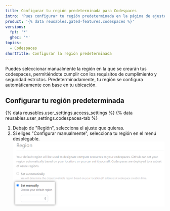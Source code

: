 ```yaml
---
title: Configurar tu región predeterminada para Codespaces
intro: 'Pues configurar tu región predeterminada en la página de ajustes de perfil de {% data variables.product.prodname_github_codespaces %} para personalizar en donde se guardan tus datos.'
product: '{% data reusables.gated-features.codespaces %}'
versions:
  fpt: '*'
  ghec: '*'
topics:
  - Codespaces
shortTitle: Configurar la región predeterminada
---
```


Puedes seleccionar manualmente la región en la que se crearán tus codespaces, permitiéndote cumplir con los requisitos de cumplimiento y seguridad estrictos. Predeterminadamente, tu región se configura automáticamente con base en tu ubicación.

## Configurar tu región predeterminada

{% data reusables.user_settings.access_settings %}
{% data reusables.user_settings.codespaces-tab %}
1. Debajo de "Región", selecciona el ajuste que quieras.
2. Si eliges "Configurar manualmente", selecciona tu región en el menú desplegable. ![Seleccionar tu región](/assets/images/help/codespaces/select-default-region.png)
